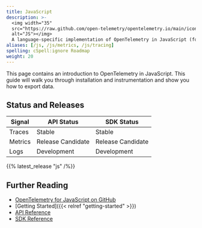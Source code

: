 ```yaml
---
title: JavaScript
description: >-
  <img width="35"
  src="https://raw.github.com/open-telemetry/opentelemetry.io/main/iconography/32x32/JS_SDK.svg"
  alt="JS"></img>
  A language-specific implementation of OpenTelemetry in JavaScript (for Node.js & the browser).
aliases: [/js, /js/metrics, /js/tracing]
spelling: cSpell:ignore Roadmap
weight: 20
---
```


This page contains an introduction to OpenTelemetry in JavaScript. This guide
will walk you through installation and instrumentation and show you how to
export data.

## Status and Releases

| Signal  | API Status        | SDK Status        |
| ------- | ----------------- | ----------------- |
| Traces  | Stable            | Stable            |
| Metrics | Release Candidate | Release Candidate |
| Logs    | Development       | Development       |

{{% latest_release "js" /%}}

## Further Reading

- [OpenTelemetry for JavaScript on GitHub](https://github.com/open-telemetry/opentelemetry-js)
- [Getting Started]({{< relref "getting-started" >}})
- [API Reference](https://open-telemetry.github.io/opentelemetry-js-api)
- [SDK Reference](https://open-telemetry.github.io/opentelemetry-js)
